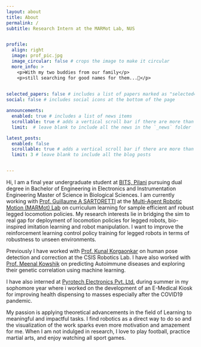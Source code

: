 ```yaml
---
layout: about
title: About
permalink: /
subtitle: Research Intern at the MARMot Lab, NUS  


profile:
  align: right
  image: prof_pic.jpg
  image_circular: false # crops the image to make it circular
  more_info: >
    <p>With my two buddies from our family</p>
    <p>still searching for good names for them...🤔</p>
    

selected_papers: false # includes a list of papers marked as "selected={true}"
social: false # includes social icons at the bottom of the page

announcements:
  enabled: true # includes a list of news items
  scrollable: true # adds a vertical scroll bar if there are more than 3 news items
  limit:  # leave blank to include all the news in the `_news` folder

latest_posts:
  enabled: false
  scrollable: true # adds a vertical scroll bar if there are more than 3 new posts items
  limit: 3 # leave blank to include all the blog posts


---
```


<!-- Write your biography here. Tell the world about yourself. Link to your favorite [subreddit](http://reddit.com). You can put a picture in, too. The code is already in, just name your picture `prof_pic.jpg` and put it in the `img/` folder.

Put your address / P.O. box / other info right below your picture. You can also disable any of these elements by editing `profile` property of the YAML header of your `_pages/about.md`. Edit `_bibliography/papers.bib` and Jekyll will render your [publications page](/al-folio/publications/) automatically.

Link to your social media connections, too. This theme is set up to use [Font Awesome icons](https://fontawesome.com/) and [Academicons](https://jpswalsh.github.io/academicons/), like the ones below. Add your Facebook, Twitter, LinkedIn, Google Scholar, or just disable all of them. -->

Hi, I am a final year undergraduate student at [BITS, Pilani](https://www.bits-pilani.ac.in/goa/) pursuing dual degree in Bachelor of Engineering in Electronics and Instrumentation Engineering
 Master of Science in Biological Sciences. I am currently working with [Prof. Guillaume A SARTORETTI](https://cde.nus.edu.sg/me/staff/sartoretti-guillaume-a/) at the [Multi-Agent Robotic Motion (MARMot) Lab](https://www.marmotlab.org/index.html) on curriculum learning for sample efficient anf robust legged locomotion policies. My research interests lie in bridging the sim to real gap for deployment of locomotion policies for legged robots, bio-inspired imitation learning and robot manipulation. I want to improve the reinforcement learning control policy training for legged robots in terms of robustness to unseen environments. 

 Previously I have worked with [Prof. Kunal Korgaonkar](https://www.bits-pilani.ac.in/goa/kunal-kishore-korgaonkar/) on human pose detection and correction at the  CSIS Robotics Lab.
 I have also worked with [Prof. Meenal Kowshik](https://www.bits-pilani.ac.in/goa/meenal-kowshik/) on predicting Autoimmune diseases and exploring their genetic correlation using machine learning. 

 I have also interned at [Pyrotech Electronics Pvt. Ltd.](https://pyrotechindia.com/) during summer in my sophomore year where i worked on the development of an E-Medical Kiosk for improving health dispensing to masses especially after the COVID19 pandemic. 

My passion is applying theoretical advancements in the field of Learning to meaningful and impactful tasks. I find robotics as a direct way to do so and the visualization of the work sparks even more motivation and amazement for me. When I am not indulged in research, I love to play football, practice martial arts, and enjoy watching all sport games. 





